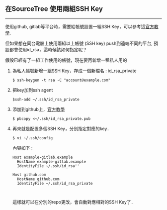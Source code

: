 ## 在SourceTree 使用兩組SSH Key
*** 
使用github, gitlab等平台時，需要給帳號設置一組SSH Key，可以參考這[官方教學][1]． 

但如果想在同台電腦上使用兩組以上帳號 (SSH key) push到遠端不同的平台, 預設都會使用id_rsa，這時候該如何指定呢？

假設已經有了一組工作使用的帳號，現在要再新增一租私人用的

1. 為私人帳號新增一組SSH Key，存成一個新檔名 : id_rsa_private

    ```
    $ ssh-keygen -t rsa -C "account@example.com"
    ```

2. 把key加到ssh agent

     ```
     $ssh-add ~/.ssh/id_rsa_private
     ```

3. 添加到github上，[官方教學][1]

     ```
     $ pbcopy <~/.ssh/id_rsa_private.pub
     ```

4. 再來就是配置多個SSH Key，分別指定對應的key．

    ```
    $ vi ~/.ssh/config
    ```
    
    內容如下 :

    ```
    Host example-gitlab.example
      HostName example-gitlab.example
      IdentityFile ~/.ssh/id_rsa''

    Host github.com
      HostName github.com
      IdentityFile ~/.ssh/id_rsa_private
      
      
      ```

    這樣就可以在分別的repo更改，會自動對應相對的SSH Key了．


[1]: https://help.github.com/articles/generating-an-ssh-key/ "官方教學"